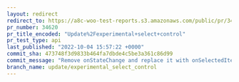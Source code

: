 ```yaml
---
layout: redirect
redirect_to: https://a8c-woo-test-reports.s3.amazonaws.com/public/pr/34620/api/index.html
pr_number: 34620
pr_title_encoded: "Update%2Fexperimental+select+control"
pr_test_type: api
last_published: "2022-10-04 15:57:22 +0000"
commit_sha: 473748f3d9833b464fa7dbde4c5be3a361c86d99
commit_message: "Remove onStateChange and replace it with onSelectedItemChange and onI…"
branch_name: update/experimental_select_control
---
```

